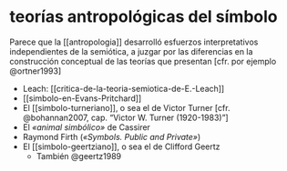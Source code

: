 # teorías antropológicas del símbolo
Parece que la [[antropologia]] desarrolló esfuerzos interpretativos independientes de la semiótica, a juzgar por las diferencias en la construcción conceptual de las teorías que presentan [cfr. por ejemplo @ortner1993]

- Leach: [[critica-de-la-teoria-semiotica-de-E.-Leach]]
- [[simbolo-en-Evans-Pritchard]]
- El [[simbolo-turneriano]], o sea el de Victor Turner [cfr. @bohannan2007, cap. “Victor W. Turner (1920-1983)”]
- El *«animal simbólico»* de Cassirer
- Raymond Firth (*«Symbols. Public and Private»*)
- El [[simbolo-geertziano]], o sea el de Clifford Geertz
    - También @geertz1989